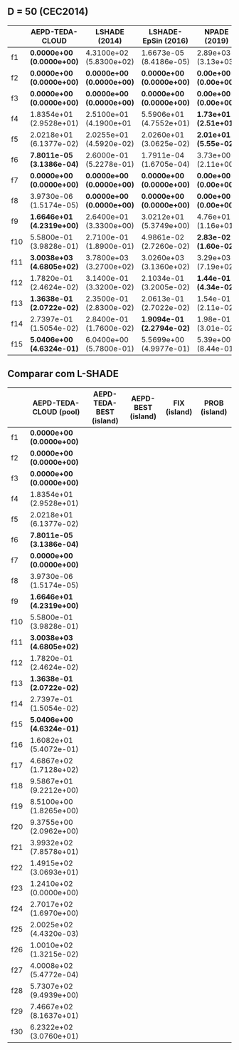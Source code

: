 
## D = 50 (CEC2014)

|     | AEPD-TEDA-CLOUD             | LSHADE (2014)                   | LSHADE-EpSin (2016)           | NPADE (2019)              |
|-----|-----------------------------|---------------------------------|-------------------------------|---------------------------|
| f1  | **0.0000e+00 (0.0000e+00)** | 4.3100e+02 (5.8300e+02)         | 1.6673e-05 (8.4186e-05)       | 2.89e+03 (3.13e+03)       | 
| f2  | **0.0000e+00 (0.0000e+00)** | **0.0000e+00 (0.0000e+00)**     | **0.0000e+00 (0.0000e+00)**   | **0.00e+00 (0.00e+00)**   | 
| f3  | **0.0000e+00 (0.0000e+00)** | **0.0000e+00 (0.0000e+00)**     | **0.0000e+00 (0.0000e+00)**   | **0.00e+00 (0.00e+00)**   | 
| f4  | 1.8354e+01 (2.9528e+01)     | 2.5100e+01 (4.1900e+01          | 5.5906e+01 (4.7552e+01)       | **1.73e+01 (2.51e+01)**   | 
| f5  | 2.0218e+01 (6.1377e-02)     | 2.0255e+01 (4.5920e-02)         | 2.0260e+01 (3.0625e-02)       | **2.01e+01 (5.55e-02)**   |
| f6  | **7.8011e-05 (3.1386e-04)** | 2.6000e-01 (5.2278e-01)         | 1.7911e-04 (1.6705e-04)       | 3.73e+00 (2.11e+00)       | 
| f7  | **0.0000e+00 (0.0000e+00)** | **0.0000e+00 (0.0000e+00)**     | **0.0000e+00 (0.0000e+00)**   | **0.00e+00 (0.00e+00)**   | 
| f8  | 3.9730e-06 (1.5174e-05)     | **0.0000e+00 (0.0000e+00)**     | **0.0000e+00 (0.0000e+00)**   | **0.00e+00 (0.00e+00)**   | 
| f9  | **1.6646e+01 (4.2319e+00)** | 2.6400e+01 (3.3300e+00)         | 3.0212e+01 (5.3749e+00)       | 4.76e+01 (1.16e+01)       | 
| f10 | 5.5800e-01 (3.9828e-01)     | 2.7100e-01 (1.8900e-01)         | 4.9861e-02 (2.7260e-02)       | **2.83e-02 (1.60e-02)**   | 
| f11 | **3.0038e+03 (4.6805e+02)** | 3.7800e+03 (3.2700e+02)         | 3.0260e+03 (3.1360e+02)       | 3.29e+03 (7.19e+02        | 
| f12 | 1.7820e-01 (2.4624e-02)     | 3.1400e-01 (3.3200e-02)         | 2.1034e-01 (3.2005e-02)       | **1.44e-01 (4.34e-02)**   | 
| f13 | **1.3638e-01 (2.0722e-02)** | 2.3500e-01 (2.8300e-02)         | 2.0613e-01 (2.7022e-02)       | 1.54e-01 (2.11e-02)       | 
| f14 | 2.7397e-01 (1.5054e-02)     | 2.8400e-01 (1.7600e-02)         | **1.9094e-01 (2.2794e-02)**   | 1.98e-01 (3.01e-02)       | 
| f15 | **5.0406e+00 (4.6324e-01)** | 6.0400e+00 (5.7800e-01)         | 5.5699e+00 (4.9977e-01)       | 5.39e+00 (8.44e-01)       |


## Comparar com L-SHADE

|     | AEPD-TEDA-CLOUD (pool)      | AEPD-TEDA-BEST (island)         | AEPD-BEST (island)            | FIX (island)              | PROB (island)              |
|-----|-----------------------------|---------------------------------|-------------------------------|---------------------------|----------------------------|
| f1  | **0.0000e+00 (0.0000e+00)** | |||| 
| f2  | **0.0000e+00 (0.0000e+00)** | ||||
| f3  | **0.0000e+00 (0.0000e+00)** | ||||
| f4  | 1.8354e+01 (2.9528e+01)     | ||||
| f5  | 2.0218e+01 (6.1377e-02)     | ||||
| f6  | **7.8011e-05 (3.1386e-04)** | ||||
| f7  | **0.0000e+00 (0.0000e+00)** | |||| 
| f8  | 3.9730e-06 (1.5174e-05)     | |||| 
| f9  | **1.6646e+01 (4.2319e+00)** | ||||
| f10 | 5.5800e-01 (3.9828e-01)     | |||| 
| f11 | **3.0038e+03 (4.6805e+02)** | |||| 
| f12 | 1.7820e-01 (2.4624e-02)     | |||| 
| f13 | **1.3638e-01 (2.0722e-02)** | |||| 
| f14 | 2.7397e-01 (1.5054e-02)     | |||| 
| f15 | **5.0406e+00 (4.6324e-01)** | ||||
| f16 | 1.6082e+01 (5.4072e-01) | ||||
| f17 | 4.6867e+02 (1.7128e+02) | ||||
| f18 | 9.5867e+01 (9.2212e+00) | ||||
| f19 | 8.5100e+00 (1.8265e+00) | ||||
| f20 | 9.3755e+00 (2.0962e+00) | ||||
| f21 | 3.9932e+02 (7.8578e+01) | ||||
| f22 | 1.4915e+02 (3.0693e+01) | ||||
| f23 | 1.2410e+02 (0.0000e+00) | ||||
| f24 | 2.7017e+02 (1.6970e+00) | ||||
| f25 | 2.0025e+02 (4.4320e-03) | ||||
| f26 | 1.0010e+02 (1.3215e-02) | ||||
| f27 | 4.0008e+02 (5.4772e-04) | ||||
| f28 | 5.7307e+02 (9.4939e+00) | ||||
| f29 | 7.4667e+02 (8.1637e+01) | ||||
| f30 | 6.2322e+02 (3.0760e+01) | ||||
